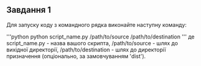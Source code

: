 ## Завдання 1

Для запуску коду з командного рядка виконайте наступну команду:

'''python
python script_name.py /path/to/source /path/to/destination
'''
де script_name.py - назва вашого скрипта, /path/to/source - шлях до вихідної директорії, /path/to/destination - шлях до директорії призначення (опціонально, за замовчуванням 'dist').
